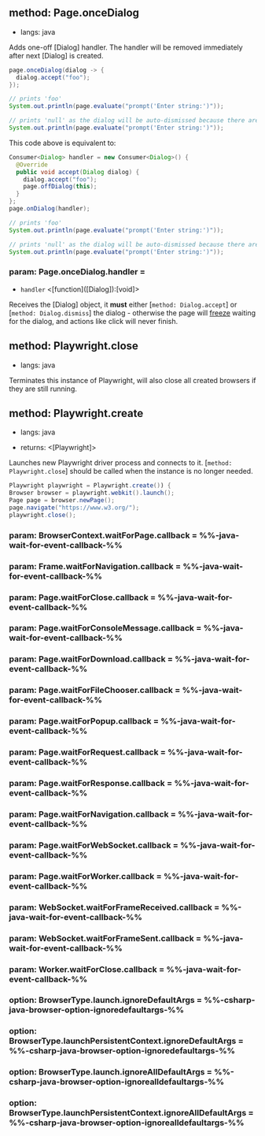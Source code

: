 ## method: Page.onceDialog
* langs: java

Adds one-off [Dialog] handler. The handler will be removed immediately after next [Dialog] is created.
```java
page.onceDialog(dialog -> {
  dialog.accept("foo");
});

// prints 'foo'
System.out.println(page.evaluate("prompt('Enter string:')"));

// prints 'null' as the dialog will be auto-dismissed because there are no handlers.
System.out.println(page.evaluate("prompt('Enter string:')"));
```

This code above is equivalent to:
```java
Consumer<Dialog> handler = new Consumer<Dialog>() {
  @Override
  public void accept(Dialog dialog) {
    dialog.accept("foo");
    page.offDialog(this);
  }
};
page.onDialog(handler);

// prints 'foo'
System.out.println(page.evaluate("prompt('Enter string:')"));

// prints 'null' as the dialog will be auto-dismissed because there are no handlers.
System.out.println(page.evaluate("prompt('Enter string:')"));
```

### param: Page.onceDialog.handler =
- `handler` <[function]\([Dialog]\):[void]>

Receives the [Dialog] object, it **must** either [`method: Dialog.accept`] or [`method: Dialog.dismiss`] the dialog - otherwise
the page will [freeze](https://developer.mozilla.org/en-US/docs/Web/JavaScript/EventLoop#never_blocking) waiting for the dialog,
and actions like click will never finish.

## method: Playwright.close
* langs: java

Terminates this instance of Playwright, will also close all created browsers if they are still running.

## method: Playwright.create
* langs: java
- returns: <[Playwright]>

Launches new Playwright driver process and connects to it. [`method: Playwright.close`] should be called when the instance is no longer needed.

```java
Playwright playwright = Playwright.create()) {
Browser browser = playwright.webkit().launch();
Page page = browser.newPage();
page.navigate("https://www.w3.org/");
playwright.close();
```

### param: BrowserContext.waitForPage.callback = %%-java-wait-for-event-callback-%%

### param: Frame.waitForNavigation.callback = %%-java-wait-for-event-callback-%%

### param: Page.waitForClose.callback = %%-java-wait-for-event-callback-%%

### param: Page.waitForConsoleMessage.callback = %%-java-wait-for-event-callback-%%

### param: Page.waitForDownload.callback = %%-java-wait-for-event-callback-%%

### param: Page.waitForFileChooser.callback = %%-java-wait-for-event-callback-%%

### param: Page.waitForPopup.callback = %%-java-wait-for-event-callback-%%

### param: Page.waitForRequest.callback = %%-java-wait-for-event-callback-%%

### param: Page.waitForResponse.callback = %%-java-wait-for-event-callback-%%

### param: Page.waitForNavigation.callback = %%-java-wait-for-event-callback-%%

### param: Page.waitForWebSocket.callback = %%-java-wait-for-event-callback-%%

### param: Page.waitForWorker.callback = %%-java-wait-for-event-callback-%%

### param: WebSocket.waitForFrameReceived.callback = %%-java-wait-for-event-callback-%%

### param: WebSocket.waitForFrameSent.callback = %%-java-wait-for-event-callback-%%

### param: Worker.waitForClose.callback = %%-java-wait-for-event-callback-%%

### option: BrowserType.launch.ignoreDefaultArgs = %%-csharp-java-browser-option-ignoredefaultargs-%%
### option: BrowserType.launchPersistentContext.ignoreDefaultArgs = %%-csharp-java-browser-option-ignoredefaultargs-%%
### option: BrowserType.launch.ignoreAllDefaultArgs = %%-csharp-java-browser-option-ignorealldefaultargs-%%
### option: BrowserType.launchPersistentContext.ignoreAllDefaultArgs = %%-csharp-java-browser-option-ignorealldefaultargs-%%
